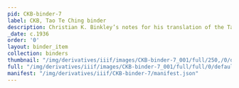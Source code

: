 ```yaml
---
pid: CKB-binder-7
label: CKB, Tao Te Ching binder
description: Christian K. Binkley’s notes for his translation of the Tao Te Ching
_date: c.1936
order: '0'
layout: binder_item
collection: binders
thumbnail: "/img/derivatives/iiif/images/CKB-binder-7_001/full/250,/0/default.jpg"
full: "/img/derivatives/iiif/images/CKB-binder-7_001/full/full/0/default.jpg"
manifest: "/img/derivatives/iiif/CKB-binder-7/manifest.json"
---
```

